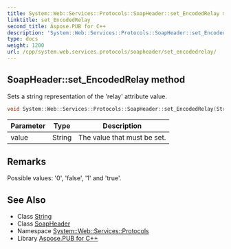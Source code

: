 ```yaml
---
title: System::Web::Services::Protocols::SoapHeader::set_EncodedRelay method
linktitle: set_EncodedRelay
second_title: Aspose.PUB for C++
description: 'System::Web::Services::Protocols::SoapHeader::set_EncodedRelay method. Sets a string representation of the ''relay'' attribute value in C++.'
type: docs
weight: 1200
url: /cpp/system.web.services.protocols/soapheader/set_encodedrelay/
---
```

## SoapHeader::set_EncodedRelay method


Sets a string representation of the 'relay' attribute value.

```cpp
void System::Web::Services::Protocols::SoapHeader::set_EncodedRelay(String value)
```


| Parameter | Type | Description |
| --- | --- | --- |
| value | String | The value that must be set. |
## Remarks



Possible values: '0', 'false', '1' and 'true'. 

## See Also

* Class [String](../../../system/string/)
* Class [SoapHeader](../)
* Namespace [System::Web::Services::Protocols](../../)
* Library [Aspose.PUB for C++](../../../)
